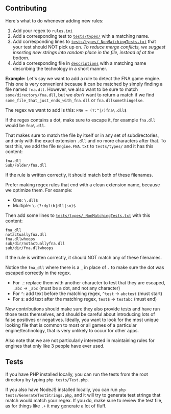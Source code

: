 ## Contributing

Here's what to do whenever adding new rules:

1. Add your regex to `rules.ini`
2. Add a corresponding test to [`tests/types/`](tests/types) with a matching name.
3. Add corresponding lines to [`tests/types/_NonMatchingTests.txt`](tests/types/_NonMatchingTests.txt) that your test should NOT pick up on. *To reduce merge conflicts, we suggest inserting new strings into random place in the file, instead of at the bottom.*
4. Add a corresponding file in [`descriptions`](descriptions) with a matching name describing the technology in a short manner.

**Example:**
Let's say we want to add a rule to detect the FNA game engine. This one is very convenient because it can be matched by simply finding a file named `fna.dll`. However, we also want to be sure to match `some/directory/fna.dll`, but we *don't* want to return a match if we find `some_file_that_just_ends_with_fna.dll` or `fna.dllsomethingelse`.

The regex we want to add is this:
`FNA = (?:^|/)fna\.dll$`

If the regex contains a dot, make sure to escape it, for example `fna.dll` would be `fna\.dll`.

That makes sure to match the file by itself or in any set of subdirectories, and only with the exact extension `.dll` and no more characters after that. To test this, we add the file `Engine.FNA.txt` to `tests/types/` and it has this content:

```
fna.dll
Sub/Folder/fna.dll
```

If the rule is written correctly, it should match both of these filenames.

Prefer making regex rules that end with a clean extension name, because we optimize them. For example:

- One: `\.dll$`
- Multiple: `\.(?:dylib|dll|so)$`

Then add some lines to [`tests/types/_NonMatchingTests.txt`](tests/types/_NonMatchingTests.txt) with this content:

```
fna_dll
notactuallyfna.dll
fna.dllwhoops
sub/dir/notactuallyfna.dll
sub/dir/fna.dllwhoops
```

If the rule is written correctly, it should NOT match any of these filenames.

Notice the `fna_dll` where there is a `_` in place of `.` to make sure the dot was escaped correctly in the regex.

- For `.`: replace them with another character to test that they are escaped, `.abc` -> `_abc` (must be a dot, and not any character)
- For `^`: add text before the matching regex, `^test` -> `abctest` (must start)
- For `$`: add text after the matching regex, `test$` -> `testabc` (must end)

New contributions should make sure they also provide tests and have run those tests themselves, and should be careful about introducing lots of false positives or negatives. Ideally, you want to look for the most unique looking file that is common to most or all games of a particular engine/technology, that is very unlikely to occur for other apps.

Also note that we are not particularly interested in maintaining rules for engines that only like 3 people have ever used.

## Tests

If you have PHP installed locally, you can run the tests from the root directory by typing `php tests/Test.php`.

If you also have NodeJS installed locally, you can run `php tests/GenerateTestStrings.php`, and it will
try to generate test strings that match would match your regex. If you do, make sure to review the test file,
as for things like `.+` it may generate a lot of fluff.
